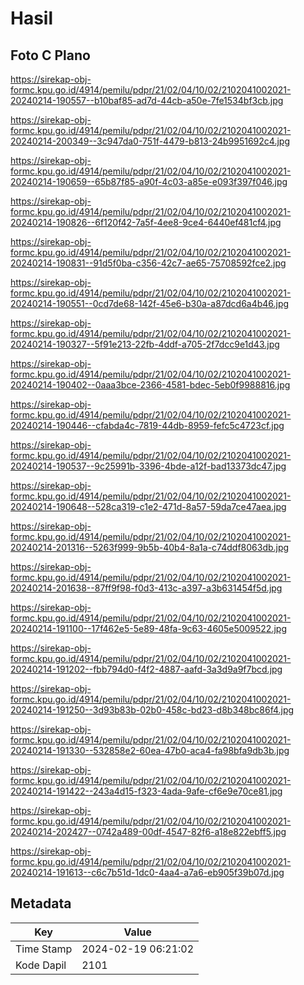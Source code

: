 # Hasil

## Foto C Plano

https://sirekap-obj-formc.kpu.go.id/4914/pemilu/pdpr/21/02/04/10/02/2102041002021-20240214-190557--b10baf85-ad7d-44cb-a50e-7fe1534bf3cb.jpg

https://sirekap-obj-formc.kpu.go.id/4914/pemilu/pdpr/21/02/04/10/02/2102041002021-20240214-200349--3c947da0-751f-4479-b813-24b9951692c4.jpg

https://sirekap-obj-formc.kpu.go.id/4914/pemilu/pdpr/21/02/04/10/02/2102041002021-20240214-190659--65b87f85-a90f-4c03-a85e-e093f397f046.jpg

https://sirekap-obj-formc.kpu.go.id/4914/pemilu/pdpr/21/02/04/10/02/2102041002021-20240214-190826--6f120f42-7a5f-4ee8-9ce4-6440ef481cf4.jpg

https://sirekap-obj-formc.kpu.go.id/4914/pemilu/pdpr/21/02/04/10/02/2102041002021-20240214-190831--91d5f0ba-c356-42c7-ae65-75708592fce2.jpg

https://sirekap-obj-formc.kpu.go.id/4914/pemilu/pdpr/21/02/04/10/02/2102041002021-20240214-190551--0cd7de68-142f-45e6-b30a-a87dcd6a4b46.jpg

https://sirekap-obj-formc.kpu.go.id/4914/pemilu/pdpr/21/02/04/10/02/2102041002021-20240214-190327--5f91e213-22fb-4ddf-a705-2f7dcc9e1d43.jpg

https://sirekap-obj-formc.kpu.go.id/4914/pemilu/pdpr/21/02/04/10/02/2102041002021-20240214-190402--0aaa3bce-2366-4581-bdec-5eb0f9988816.jpg

https://sirekap-obj-formc.kpu.go.id/4914/pemilu/pdpr/21/02/04/10/02/2102041002021-20240214-190446--cfabda4c-7819-44db-8959-fefc5c4723cf.jpg

https://sirekap-obj-formc.kpu.go.id/4914/pemilu/pdpr/21/02/04/10/02/2102041002021-20240214-190537--9c25991b-3396-4bde-a12f-bad13373dc47.jpg

https://sirekap-obj-formc.kpu.go.id/4914/pemilu/pdpr/21/02/04/10/02/2102041002021-20240214-190648--528ca319-c1e2-471d-8a57-59da7ce47aea.jpg

https://sirekap-obj-formc.kpu.go.id/4914/pemilu/pdpr/21/02/04/10/02/2102041002021-20240214-201316--5263f999-9b5b-40b4-8a1a-c74ddf8063db.jpg

https://sirekap-obj-formc.kpu.go.id/4914/pemilu/pdpr/21/02/04/10/02/2102041002021-20240214-201638--87ff9f98-f0d3-413c-a397-a3b631454f5d.jpg

https://sirekap-obj-formc.kpu.go.id/4914/pemilu/pdpr/21/02/04/10/02/2102041002021-20240214-191100--17f462e5-5e89-48fa-9c63-4605e5009522.jpg

https://sirekap-obj-formc.kpu.go.id/4914/pemilu/pdpr/21/02/04/10/02/2102041002021-20240214-191202--fbb794d0-f4f2-4887-aafd-3a3d9a9f7bcd.jpg

https://sirekap-obj-formc.kpu.go.id/4914/pemilu/pdpr/21/02/04/10/02/2102041002021-20240214-191250--3d93b83b-02b0-458c-bd23-d8b348bc86f4.jpg

https://sirekap-obj-formc.kpu.go.id/4914/pemilu/pdpr/21/02/04/10/02/2102041002021-20240214-191330--532858e2-60ea-47b0-aca4-fa98bfa9db3b.jpg

https://sirekap-obj-formc.kpu.go.id/4914/pemilu/pdpr/21/02/04/10/02/2102041002021-20240214-191422--243a4d15-f323-4ada-9afe-cf6e9e70ce81.jpg

https://sirekap-obj-formc.kpu.go.id/4914/pemilu/pdpr/21/02/04/10/02/2102041002021-20240214-202427--0742a489-00df-4547-82f6-a18e822ebff5.jpg

https://sirekap-obj-formc.kpu.go.id/4914/pemilu/pdpr/21/02/04/10/02/2102041002021-20240214-191613--c6c7b51d-1dc0-4aa4-a7a6-eb905f39b07d.jpg


## Metadata

| Key        | Value               |
| ---------- | ------------------- |
| Time Stamp | 2024-02-19 06:21:02 |
| Kode Dapil | 2101                |



